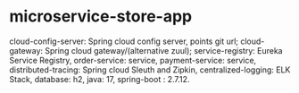 # microservice-store-app

cloud-config-server: Spring cloud config server, points git url;
cloud-gateway:  Spring cloud gateway/(alternative zuul);
service-registry: Eureka Service Registry,
order-service: service,
payment-service: service,
distributed-tracing: Spring cloud Sleuth and Zipkin,
centralized-logging: ELK Stack,
database: h2,
java: 17,
spring-boot : 2.7.12.
